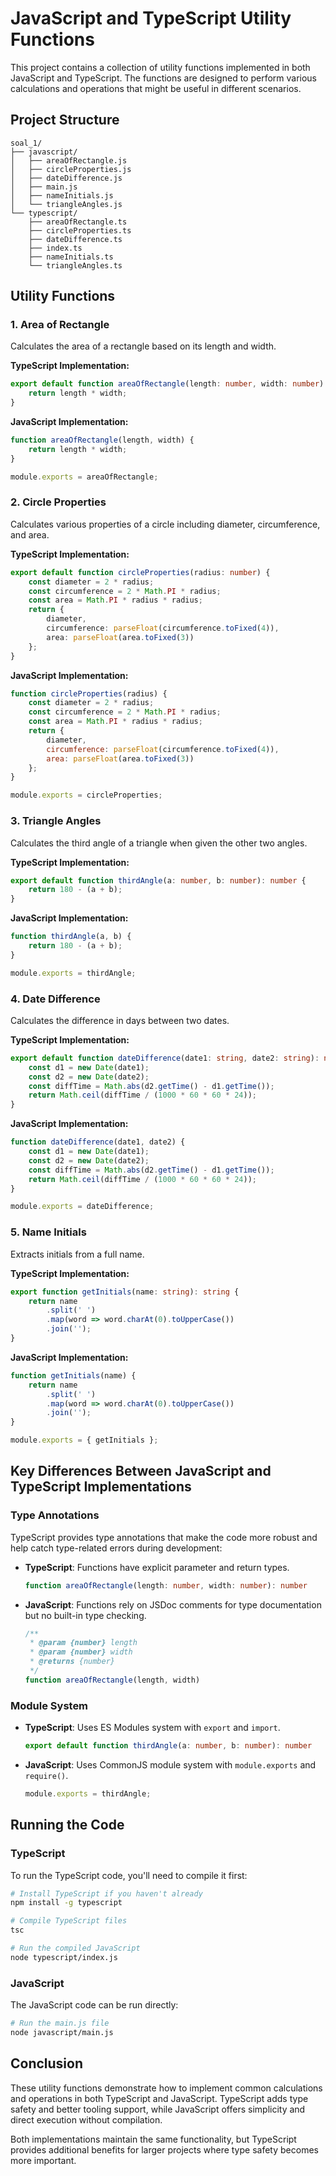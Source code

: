 # JavaScript and TypeScript Utility Functions

This project contains a collection of utility functions implemented in both JavaScript and TypeScript. The functions are designed to perform various calculations and operations that might be useful in different scenarios.

## Project Structure

```
soal_1/
├── javascript/
│   ├── areaOfRectangle.js
│   ├── circleProperties.js
│   ├── dateDifference.js
│   ├── main.js
│   ├── nameInitials.js
│   └── triangleAngles.js
└── typescript/
    ├── areaOfRectangle.ts
    ├── circleProperties.ts
    ├── dateDifference.ts
    ├── index.ts
    ├── nameInitials.ts
    └── triangleAngles.ts
```

## Utility Functions

### 1. Area of Rectangle

Calculates the area of a rectangle based on its length and width.

**TypeScript Implementation:**
```typescript
export default function areaOfRectangle(length: number, width: number): number {
    return length * width;
}
```

**JavaScript Implementation:**
```javascript
function areaOfRectangle(length, width) {
    return length * width;
}

module.exports = areaOfRectangle;
```

### 2. Circle Properties

Calculates various properties of a circle including diameter, circumference, and area.

**TypeScript Implementation:**
```typescript
export default function circleProperties(radius: number) {
    const diameter = 2 * radius;
    const circumference = 2 * Math.PI * radius;
    const area = Math.PI * radius * radius;
    return {
        diameter,
        circumference: parseFloat(circumference.toFixed(4)),
        area: parseFloat(area.toFixed(3))
    };
}
```

**JavaScript Implementation:**
```javascript
function circleProperties(radius) {
    const diameter = 2 * radius;
    const circumference = 2 * Math.PI * radius;
    const area = Math.PI * radius * radius;
    return {
        diameter,
        circumference: parseFloat(circumference.toFixed(4)),
        area: parseFloat(area.toFixed(3))
    };
}

module.exports = circleProperties;
```

### 3. Triangle Angles

Calculates the third angle of a triangle when given the other two angles.

**TypeScript Implementation:**
```typescript
export default function thirdAngle(a: number, b: number): number {
    return 180 - (a + b);
}
```

**JavaScript Implementation:**
```javascript
function thirdAngle(a, b) {
    return 180 - (a + b);
}

module.exports = thirdAngle;
```

### 4. Date Difference

Calculates the difference in days between two dates.

**TypeScript Implementation:**
```typescript
export default function dateDifference(date1: string, date2: string): number {
    const d1 = new Date(date1);
    const d2 = new Date(date2);
    const diffTime = Math.abs(d2.getTime() - d1.getTime());
    return Math.ceil(diffTime / (1000 * 60 * 60 * 24));
}
```

**JavaScript Implementation:**
```javascript
function dateDifference(date1, date2) {
    const d1 = new Date(date1);
    const d2 = new Date(date2);
    const diffTime = Math.abs(d2.getTime() - d1.getTime());
    return Math.ceil(diffTime / (1000 * 60 * 60 * 24));
}

module.exports = dateDifference;
```

### 5. Name Initials

Extracts initials from a full name.

**TypeScript Implementation:**
```typescript
export function getInitials(name: string): string {
    return name
        .split(' ')
        .map(word => word.charAt(0).toUpperCase())
        .join('');
}
```

**JavaScript Implementation:**
```javascript
function getInitials(name) {
    return name
        .split(' ')
        .map(word => word.charAt(0).toUpperCase())
        .join('');
}

module.exports = { getInitials };
```

## Key Differences Between JavaScript and TypeScript Implementations

### Type Annotations

TypeScript provides type annotations that make the code more robust and help catch type-related errors during development:

- **TypeScript**: Functions have explicit parameter and return types.
  ```typescript
  function areaOfRectangle(length: number, width: number): number
  ```

- **JavaScript**: Functions rely on JSDoc comments for type documentation but no built-in type checking.
  ```javascript
  /**
   * @param {number} length
   * @param {number} width
   * @returns {number}
   */
  function areaOfRectangle(length, width)
  ```

### Module System

- **TypeScript**: Uses ES Modules system with `export` and `import`.
  ```typescript
  export default function thirdAngle(a: number, b: number): number
  ```

- **JavaScript**: Uses CommonJS module system with `module.exports` and `require()`.
  ```javascript
  module.exports = thirdAngle;
  ```

## Running the Code

### TypeScript

To run the TypeScript code, you'll need to compile it first:

```bash
# Install TypeScript if you haven't already
npm install -g typescript

# Compile TypeScript files
tsc

# Run the compiled JavaScript
node typescript/index.js
```

### JavaScript

The JavaScript code can be run directly:

```bash
# Run the main.js file
node javascript/main.js
```

## Conclusion

These utility functions demonstrate how to implement common calculations and operations in both TypeScript and JavaScript. TypeScript adds type safety and better tooling support, while JavaScript offers simplicity and direct execution without compilation.

Both implementations maintain the same functionality, but TypeScript provides additional benefits for larger projects where type safety becomes more important.